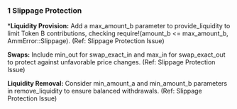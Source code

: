 ### 1 Slippage Protection


 ***Liquidity Provision:** Add a max_amount_b parameter to provide_liquidity to limit Token B contributions, checking require!(amount_b <= max_amount_b, AmmError::Slippage). (Ref: Slippage Protection Issue)


**Swaps:** Include min_out for swap_exact_in and max_in for swap_exact_out to protect against unfavorable price changes. (Ref: Slippage Protection Issue)


**Liquidity Removal:** Consider min_amount_a and min_amount_b parameters in remove_liquidity to ensure balanced withdrawals. (Ref: Slippage Protection Issue)

